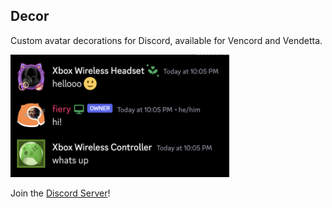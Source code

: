 ## Decor

Custom avatar decorations for Discord, available for Vencord and Vendetta.

<img src="/assets/vencord/chat.png" alt="Decorations in chat" width="350">

Join the [Discord Server][invite]!

[invite]: https://discord.gg/dXp2SdxDcP
